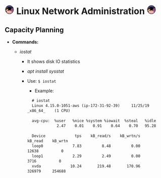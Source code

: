 # <img src="images/gnu-linux.png" width="30px"> Linux Network Administration <img src="images/gnu-linux.png" width="30px">

## Capacity Planning

- **Commands:**

  - _iostat_

    - It shows disk IO statistics

    - _apt install sysstat_

    - Use: `$ iostat`

      - Example:

      ```
        # iostat
        Linux 4.15.0-1051-aws (ip-172-31-92-39) 	11/25/19 	_x86_64_	(1 CPU)

        avg-cpu:  %user   %nice %system %iowait  %steal   %idle
                   2.47    0.01    0.91    0.64    0.70   95.28

        Device             tps    kB_read/s    kB_wrtn/s    kB_read    kB_wrtn
        loop0             7.83         8.48         0.00      12638          0
        loop1             2.29         2.49         0.00       3716          0
        xvda             10.24       219.48       170.96     326979     254688
      ```
